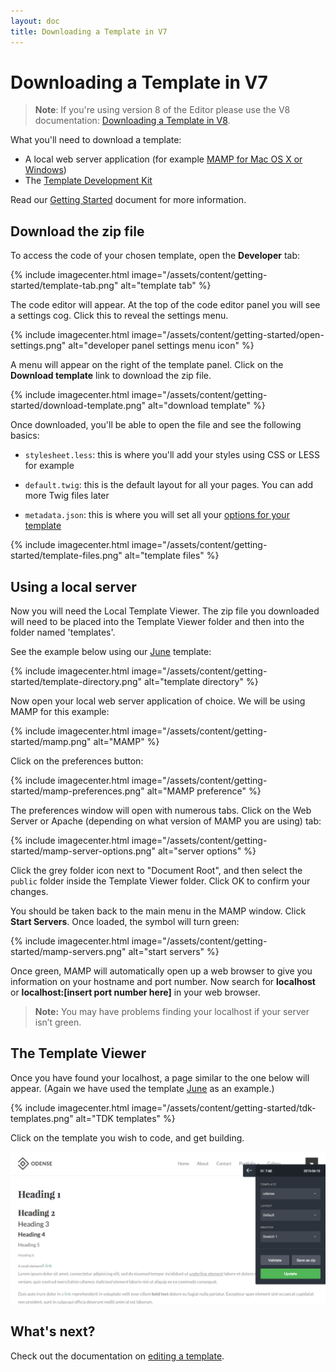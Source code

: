 ```yaml
---
layout: doc
title: Downloading a Template in V7
---
```


# Downloading a Template in V7

> **Note**: If you're using version 8 of the Editor please use the V8 documentation: [Downloading a Template in V8](/v8/getting-started/downloading/).

What you'll need to download a template:

* A local web server application (for example [MAMP for Mac OS X or Windows](/getting-started/local-development/#install-a-local-web-server-application))
* The [Template Development Kit](/getting-started/local-development/#download-the-template-development-kit)

Read our [Getting Started](/getting-started/) document for more information.

## Download the zip file

To access the code of your chosen template, open the **Developer** tab:

{% include imagecenter.html image="/assets/content/getting-started/template-tab.png" alt="template tab" %}

The code editor will appear. At the top of the code editor panel you will see a settings cog. Click this to reveal the settings menu.

{% include imagecenter.html image="/assets/content/getting-started/open-settings.png" alt="developer panel settings menu icon" %}

A menu will appear on the right of the template panel. Click on the **Download template** link to download the zip file.

{% include imagecenter.html image="/assets/content/getting-started/download-template.png" alt="download template" %}

Once downloaded, you'll be able to open the file and see the following basics:

* `stylesheet.less`: this is where you'll add your styles using CSS or LESS for example

* `default.twig`: this is the default layout for all your pages. You can add more Twig files later

* `metadata.json`: this is where you will set all your [options for your template](/templating/metadata/)

{% include imagecenter.html image="/assets/content/getting-started/template-files.png" alt="template files" %}

## Using a local server

Now you will need the Local Template Viewer. The zip file you downloaded will need to be placed into the Template Viewer folder and then into the folder named 'templates'.

See the example below using our [June](https://github.com/basekit-templates/june) template:

{% include imagecenter.html image="/assets/content/getting-started/template-directory.png" alt="template directory" %}

Now open your local web server application of choice. We will be using MAMP for this example:

{% include imagecenter.html image="/assets/content/getting-started/mamp.png" alt="MAMP" %}

Click on the preferences button:

{% include imagecenter.html image="/assets/content/getting-started/mamp-preferences.png" alt="MAMP preference" %}

The preferences window will open with numerous tabs. Click on the Web Server or Apache (depending on what version of MAMP you are using) tab:

{% include imagecenter.html image="/assets/content/getting-started/mamp-server-options.png" alt="server options" %}

Click the grey folder icon next to "Document Root", and then select the `public` folder inside the Template Viewer folder. Click OK to confirm your changes.

You should be taken back to the main menu in the MAMP window. Click **Start Servers**. Once loaded, the symbol will turn green:

{% include imagecenter.html image="/assets/content/getting-started/mamp-servers.png" alt="start servers" %}

Once green, MAMP will automatically open up a web browser to give you information on your hostname and port number. Now search for **localhost** or **localhost:[insert port number here]** in your web browser.

> **Note:** You may have problems finding your localhost if your server isn’t green.

## The Template Viewer

Once you have found your localhost, a page similar to the one below will appear. (Again we have used the template [June](https://github.com/basekit-templates/june) as an example.)

{% include imagecenter.html image="/assets/content/getting-started/tdk-templates.png" alt="TDK templates" %}

Click on the template you wish to code, and get building.

![TDK](/assets/content/getting-started/tdk.png)

## What's next?

Check out the documentation on [editing a template](/getting-started/editing/).
